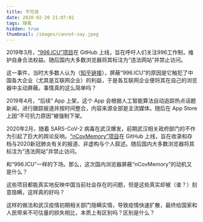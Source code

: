 ```yaml
---
title: 不可说
date: 2020-02-20 21:07:01
tags: 随笔
hidden: true
thumbnail: /images/cannot-say.jpeg
---
```

2019年3月，[“996.ICU”项目](https://github.com/996icu/996.ICU)在 GitHub 上线，旨在呼吁人们关注996工作制，维护自身合法权益。随后国内大多数浏览器将其标注为“违法网站”并禁止访问。  

这一事件，当时大多数人认为（[知乎链接](https://www.zhihu.com/question/318459753)），屏蔽“996.ICU”的原因是它触犯了中国各大企业（尤其是互联网企业）的利益，于是各互联网企业便将其在自己的浏览器中主动屏蔽。事情真的这么简单吗？  

2019年4月，“后续” App 上架，这个 App 会根据人工智能算法自动追踪热点话题新闻，进行跟踪报道并按时间整合，内容来源全部是主流媒体。随后在 App Store 上因“不可抗力原因”被强制下架。  

2020年2月，随着 SARS-CoV-2 病毒在武汉爆发，前期武汉相关政府部门的不作为引起了巨大的舆论反响。[“nCovMemory”项目](https://github.com/2019ncovmemory/nCovMemory)在 GitHub 上线，旨在收录和存档与2020新冠肺炎有关的报道、非虚构与个人叙述。随后国内大多数浏览器将其标注为“违法网站”并禁止访问。  

和“996.ICU”一样的下场。那么，这次国内浏览器屏蔽“nCovMemory”的动机又是什么？  

这些项目都能真实地反映中国当前社会存在的问题，但是这些真实却被（谁？）刻意隐瞒，这样真的好吗？  

这样的做法和武汉疫情初期相关部门隐瞒实情，导致疫情快速扩散，最终给国家和人民带来不可估量的损失相比，本质上有区别吗？区别是什么？  